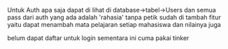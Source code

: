 Untuk Auth apa saja dapat di lihat di database->tabel->Users 
dan semua pass dari auth yang ada adalah 'rahasia' tanpa petik
sudah di tambah fitur yaitu dapat menambah mata pelajaran setiap mahasiswa dan nilainya juga

belum dapat daftar untuk login sementara ini cuma pakai tinker
